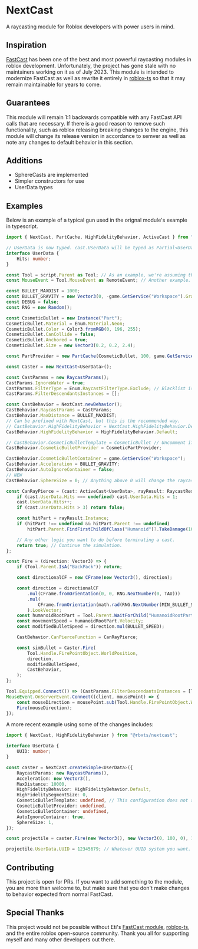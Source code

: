 # NextCast

A raycasting module for Roblox developers with power users in mind.

## Inspiration

[FastCast](https://etithespir.it/FastCastAPIDocs/) has been one of the best and most powerful raycasting modules in roblox development. Unfortunately, the project has gone stale with no maintainers working on it as of July 2023. This module is intended to modernize FastCast as well as rewrite it entirely in [roblox-ts](https://roblox-ts.com) so that it may remain maintainable for years to come.

## Guarantees

This module will remain 1:1 backwards compatible with any FastCast API calls that are necessary. If there is a good reason to remove such functionality, such as roblox releasing breaking changes to the engine, this module will change its release version in accordance to semver as well as note any changes to default behavior in this section.

## Additions

-   SphereCasts are implemented
-   Simpler constructors for use
-   UserData types

## Examples

Below is an example of a typical gun used in the orignal module's example in typescript.

```ts
import { NextCast, PartCache, HighFidelityBehavior, ActiveCast } from "@rbxts/nextcast";

// UserData is now typed. cast.UserData will be typed as Partial<UserData> since the table is still empty on creation.
interface UserData {
	Hits: number;
}

const Tool = script.Parent as Tool; // As an example, we're assuming the script is a descendant of the actual tool.
const MouseEvent = Tool.MouseEvent as RemoteEvent; // Another example.

const BULLET_MAXDIST = 1000;
const BULLET_GRAVITY = new Vector3(0, -game.GetService("Workspace").Gravity, 0);
const DEBUG = false;
const RNG = new Random();

const CosmeticBullet = new Instance("Part");
CosmeticBullet.Material = Enum.Material.Neon;
CosmeticBullet.Color = Color3.fromRGB(0, 196, 255);
CosmeticBullet.CanCollide = false;
CosmeticBullet.Anchored = true;
CosmeticBullet.Size = new Vector3(0.2, 0.2, 2.4);

const PartProvider = new PartCache(CosmeticBullet, 100, game.GetService("Workspace")); // In real games this would be a Projectiles folder in workspace or similar, but this is fine for an example.

const Caster = new NextCast<UserData>();

const CastParams = new RaycastParams();
CastParams.IgnoreWater = true;
CastParams.FilterType = Enum.RaycastFilterType.Exclude; // Blacklist is still supported, but the use of Exclude is recommended.
CastParams.FilterDescendantsInstances = [];

const CastBehavior = NextCast.newBehavior();
CastBehavior.RaycastParams = CastParams;
CastBehavior.MaxDistance = BULLET_MAXDIST;
// Can be prefixed with NextCast, but this is the recommended way.
// CastBehavior.HighFidelityBehavior = NextCast.HighFidelityBehavior.Default is still valid.
CastBehavior.HighFidelityBehavior = HighFidelityBehavior.Default;

// CastBehavior.CosmeticBulletTemplate = CosmeticBullet // Uncomment if you just want a simple template part and aren't using PartCache
CastBehavior.CosmeticBulletProvider = CosmeticPartProvider;

CastBehavior.CosmeticBulletContainer = game.GetService("Workspace");
CastBehavior.Acceleration = BULLET_GRAVITY;
CastBehavior.AutoIgnoreContainer = false;
// NEW
CastBehavior.SphereSize = 0; // Anything above 0 will change the raycast to a spherecast. Set to 0 to preserve original behavior.

const CanRayPierce = (cast: ActiveCast<UserData>, rayResult: RaycastResult, segmentVelocity: Vector3) => {
	if (cast.UserData.Hits === undefined) cast.UserData.Hits = 1;
	cast.UserData.Hits++;
	if (cast.UserData.Hits > 3) return false;

	const hitPart = rayResult.Instance;
	if (hitPart !== undefined && hitPart.Parent !== undefined)
		hitPart.Parent.FindFirstChildOfClass("Humanoid")?.TakeDamage(10);

	// Any other logic you want to do before terminating a cast.
	return true; // Continue the simulation.
};

const Fire = (direction: Vector3) => {
	if (Tool.Parent.IsA("BackPack")) return;

	const directionalCF = new CFrame(new Vector3(), direction);

	const direction = directionalCF
		.mul(CFrame.fromOrientation(0, 0, RNG.NextNumber(0, TAU)))
		.mul(
			CFrame.fromOrientation(math.rad(RNG.NextNumber(MIN_BULLET_SPREAD_ANGLE, MAX_BULLET_SPREAD_ANGLE)), 0, 0),
		).LookVector;
	const humanoidRootPart = Tool.Parent.WaitForChild("HumanoidRootPart", 1);
	const movementSpeed = humanoidRootPart.Velocity;
	const modifiedBulletSpeed = direction.mul(BULLET_SPEED);

	CastBehavior.CanPierceFunction = CanRayPierce;

	const simBullet = Caster.Fire(
		Tool.Handle.FirePointObject.WorldPosition,
		direction,
		modifiedBulletSpeed,
		CastBehavior,
	);
};

Tool.Equipped.Connect(() => (CastParams.FilterDescendantsInstances = [Tool.Parent]));
MouseEvent.OnServerEvent.Connect((client, mousePoint) => {
	const mouseDirection = mousePoint.sub(Tool.Handle.FirePointObject.WorldPosition).Unit;
	Fire(mouseDirection);
});
```

A more recent example using some of the changes includes:

```ts
import { NextCast, HighFidelityBehavior } from "@rbxts/nextcast";

interface UserData {
	UUID: number;
}

const caster = NextCast.createSimple<UserData>({
	RaycastParams: new RaycastParams(),
	Acceleration: new Vector3(),
	MaxDistance: 10000,
	HighFidelityBehavior: HighFidelityBehavior.Default,
	HighFidelitySegmentSize: 0,
	CosmeticBulletTemplate: undefined, // This configuration does not simulate a bullet. Useful for server-side casting.
	CosmeticBulletProvider: undefined,
	CosmeticBulletContainer: undefined,
	AutoIgnoreContainer: true,
	SphereSize: 1,
});

const projectile = caster.Fire(new Vector3(), new Vector3(0, 100, 0), 100); // Notice that CastBehavior is no longer passed in, only origin, direction, and velocity are.

projectile.UserData.UUID = 12345679; // Whatever UUID system you want.
```

## Contributing

This project is open for PRs. If you want to add something to the module, you are more than welcome to, but make sure that you don't make changes to behavior expected from normal FastCast.

## Special Thanks

This project would not be possible without Eti's [FastCast module](https://etithespir.it/FastCastAPIDocs/), [roblox-ts](https://roblox-ts.com), and the entire roblox open-source community. Thank you all for supporting myself and many other developers out there.
